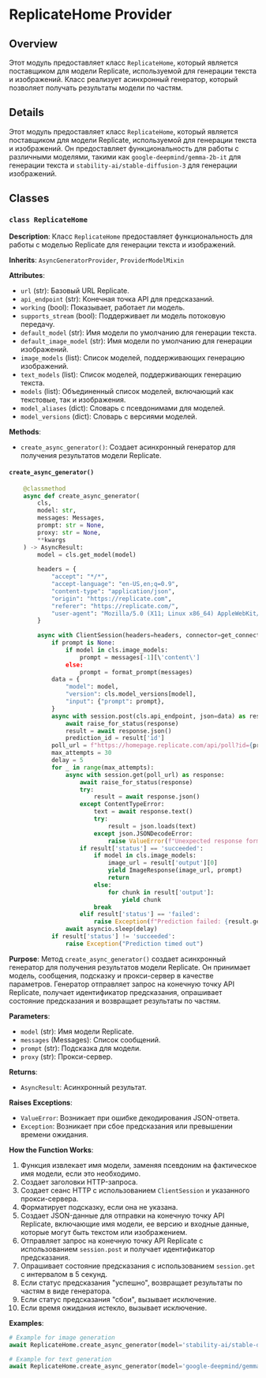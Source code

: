 # ReplicateHome Provider

## Overview

Этот модуль предоставляет класс `ReplicateHome`, который является поставщиком для модели Replicate, используемой для генерации текста и изображений. Класс реализует асинхронный генератор, который позволяет получать результаты модели по частям.


## Details

Этот модуль предоставляет класс `ReplicateHome`, который является поставщиком для модели Replicate, используемой для генерации текста и изображений. Он предоставляет функциональность для работы с различными моделями, такими как `google-deepmind/gemma-2b-it` для генерации текста и `stability-ai/stable-diffusion-3` для генерации изображений.

## Classes

### `class ReplicateHome`

**Description**: Класс `ReplicateHome` предоставляет функциональность для работы с моделью Replicate для генерации текста и изображений.

**Inherits**: `AsyncGeneratorProvider`, `ProviderModelMixin`

**Attributes**:

- `url` (str): Базовый URL Replicate.
- `api_endpoint` (str): Конечная точка API для предсказаний.
- `working` (bool): Показывает, работает ли модель.
- `supports_stream` (bool): Поддерживает ли модель потоковую передачу.
- `default_model` (str): Имя модели по умолчанию для генерации текста.
- `default_image_model` (str): Имя модели по умолчанию для генерации изображений.
- `image_models` (list): Список моделей, поддерживающих генерацию изображений.
- `text_models` (list): Список моделей, поддерживающих генерацию текста.
- `models` (list): Объединенный список моделей, включающий как текстовые, так и изображения.
- `model_aliases` (dict): Словарь с псевдонимами для моделей.
- `model_versions` (dict): Словарь с версиями моделей.

**Methods**:

- `create_async_generator()`: Создает асинхронный генератор для получения результатов модели Replicate.

#### `create_async_generator()`

```python
    @classmethod
    async def create_async_generator(
        cls,
        model: str,
        messages: Messages,
        prompt: str = None,
        proxy: str = None,
        **kwargs
    ) -> AsyncResult:
        model = cls.get_model(model)
        
        headers = {
            "accept": "*/*",
            "accept-language": "en-US,en;q=0.9",
            "content-type": "application/json",
            "origin": "https://replicate.com",
            "referer": "https://replicate.com/",
            "user-agent": "Mozilla/5.0 (X11; Linux x86_64) AppleWebKit/537.36 (KHTML, like Gecko) Chrome/128.0.0.0 Safari/537.36"
        }
        
        async with ClientSession(headers=headers, connector=get_connector(proxy=proxy)) as session:
            if prompt is None:
                if model in cls.image_models:
                    prompt = messages[-1][\'content\']
                else:
                    prompt = format_prompt(messages)
            data = {
                "model": model,
                "version": cls.model_versions[model],
                "input": {"prompt": prompt},
            }
            async with session.post(cls.api_endpoint, json=data) as response:
                await raise_for_status(response)
                result = await response.json()
                prediction_id = result['id']
            poll_url = f"https://homepage.replicate.com/api/poll?id={prediction_id}"
            max_attempts = 30
            delay = 5
            for _ in range(max_attempts):
                async with session.get(poll_url) as response:
                    await raise_for_status(response)
                    try:
                        result = await response.json()
                    except ContentTypeError:
                        text = await response.text()
                        try:
                            result = json.loads(text)
                        except json.JSONDecodeError:
                            raise ValueError(f"Unexpected response format: {text}")
                    if result['status'] == 'succeeded':
                        if model in cls.image_models:
                            image_url = result['output'][0]
                            yield ImageResponse(image_url, prompt)
                            return
                        else:
                            for chunk in result['output']:
                                yield chunk
                        break
                    elif result['status'] == 'failed':
                        raise Exception(f"Prediction failed: {result.get('error')}")
                await asyncio.sleep(delay)
            if result['status'] != 'succeeded':
                raise Exception("Prediction timed out")
```

**Purpose**:  Метод `create_async_generator()` создает асинхронный генератор для получения результатов модели Replicate. Он принимает модель, сообщения, подсказку и прокси-сервер в качестве параметров. Генератор отправляет запрос на конечную точку API Replicate, получает идентификатор предсказания, опрашивает состояние предсказания и возвращает результаты по частям.

**Parameters**:

- `model` (str): Имя модели Replicate.
- `messages` (Messages): Список сообщений.
- `prompt` (str): Подсказка для модели.
- `proxy` (str): Прокси-сервер.

**Returns**:

- `AsyncResult`: Асинхронный результат.

**Raises Exceptions**:

- `ValueError`: Возникает при ошибке декодирования JSON-ответа.
- `Exception`: Возникает при сбое предсказания или превышении времени ожидания.

**How the Function Works**:

1. Функция извлекает имя модели, заменяя псевдоним на фактическое имя модели, если это необходимо.
2. Создает заголовки HTTP-запроса.
3. Создает сеанс HTTP с использованием `ClientSession` и указанного прокси-сервера.
4. Форматирует подсказку, если она не указана.
5. Создает JSON-данные для отправки на конечную точку API Replicate, включающие имя модели, ее версию и входные данные, которые могут быть текстом или изображением.
6. Отправляет запрос на конечную точку API Replicate с использованием `session.post` и получает идентификатор предсказания.
7. Опрашивает состояние предсказания с использованием `session.get` с интервалом в 5 секунд.
8. Если статус предсказания "успешно", возвращает результаты по частям в виде генератора.
9. Если статус предсказания "сбои", вызывает исключение.
10. Если время ожидания истекло, вызывает исключение.

**Examples**:

```python
# Example for image generation
await ReplicateHome.create_async_generator(model='stability-ai/stable-diffusion-3', messages=[{'role': 'user', 'content': 'A photo of a cat in a hat'}]).__anext__()

# Example for text generation
await ReplicateHome.create_async_generator(model='google-deepmind/gemma-2b-it', messages=[{'role': 'user', 'content': 'Write a short story about a cat in a hat'}]).__anext__()
```